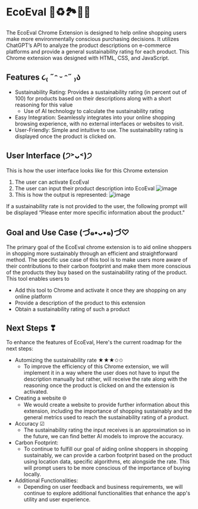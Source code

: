 # EcoEval 🍃♻️🏞️💚🌱
The EcoEval Chrome Extension is designed to help online shopping users make more environmentally conscious purchasing decisions. It utilizes ChatGPT’s API to analyze the product descriptions on e-commerce platforms and provide a general sustainability rating for each product. This Chrome extension was designed with HTML, CSS, and JavaScript. 

## Features ૮₍ ˶ᵔ ᵕ ᵔ˶ ₎ა
* Sustainability Rating: Provides a sustainability rating (in percent out of 100) for products based on their descriptions along with a short reasoning for this value
  * Use of AI technology to calculate the sustainability rating
* Easy Integration: Seamlessly integrates into your online shopping browsing experience, with no external interfaces or websites to visit.
* User-Friendly: Simple and intuitive to use. The sustainability rating is displayed once the product is clicked on.

## User Interface (੭˃ᴗ˂)੭
This is how the user interface looks like for this Chrome extension
1. The user can activate EcoEval
2. The user can input their product description into EcoEval
![image](https://github.com/sana-mehdi/EcoEval/assets/149890171/27afbcf9-1c5c-4309-9cd3-3cbcccd59df2)
3. This is how the output is represented:
![image](https://github.com/sana-mehdi/EcoEval/assets/149890171/58ab596f-7657-4fa6-8402-2e69aa90d2cd)

If a sustainability rate is not provided to the user, the following prompt will be displayed “Please enter more specific information about the product."  

 
## Goal and Use Case (づ๑•ᴗ•๑)づ♡
The primary goal of the EcoEval chrome extension is to aid online shoppers in shopping more sustainably through an efficient and straightforward method. The specific use case of this tool is to make users more aware of their contributions to their carbon footprint and make them more conscious of the products they buy based on the sustainability rating of the product. This tool enables users to 
* Add this tool to Chrome and activate it once they are shopping on any online platform
* Provide a description of the product to this extension 
* Obtain a sustainability rating of such a product

## Next Steps ❣
To enhance the features of EcoEval,  Here's the current roadmap for the next steps:
* Automizing the sustainability rate ★★★✩✩
  * To improve the efficiency of this Chrome extension, we will implement it in a way where the user does not have to input the description manually but rather, will receive the rate along with the reasoning once the product is clicked on and the extension is activated. 
* Creating a website 🌐
  * We would create a website to provide further information about this extension, including the importance of shopping sustainably and the general metrics used to reach the sustainability rating of a product. 
* Accuracy ☑
  * The sustainability rating the input receives is an approximation so in the future, we can find better AI models to improve the accuracy.  
* Carbon Footprint:
  * To continue to fulfill our goal of aiding online shoppers in shopping sustainably, we can provide a carbon footprint based on the product using location data, specific algorithms, etc alongside the rate. This will prompt users to be more conscious of the importance of buying locally.
* Additional Functionalities: 
  * Depending on user feedback and business requirements, we will continue to explore additional functionalities that enhance the app's utility and user experience.

